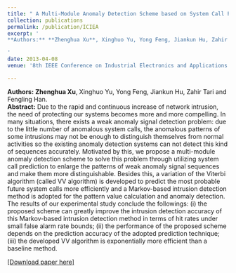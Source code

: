 ```yaml
---
title: " A Multi-Module Anomaly Detection Scheme based on System Call Prediction"
collection: publications
permalink: /publication/ICIEA
excerpt: '
**Authors:** **Zhenghua Xu**, Xinghuo Yu, Yong Feng, Jiankun Hu, Zahir Tari and Fengling Han.

'
date: 2013-04-08
venue: '8th IEEE Conference on Industrial Electronics and Applications (ICIEA), (EI & ISTP)'

---
```

**Authors:** **Zhenghua Xu**, Xinghuo Yu, Yong Feng, Jiankun Hu, Zahir Tari and Fengling Han.    
**Abstract:** Due to the rapid and continuous increase of network intrusion, the need of protecting our systems becomes more and more compelling. In many situations, there exists a weak anomaly signal detection problem: due to the little number of anomalous system calls, the anomalous patterns of some intrusions may not be enough to distinguish themselves from normal activities so the existing anomaly detection systems can not detect this kind of sequences accurately. Motivated by this, we propose a multi-module anomaly detection scheme to solve this problem through utilizing system call prediction to enlarge the patterns of weak anomaly signal sequences and make them more distinguishable. Besides this, a variation of the Viterbi algorithm (called VV algorithm) is developed to predict the most probable future system calls more efficiently and a Markov-based intrusion detection method is adopted for the pattern value calculation and anomaly detection. The results of our experimental study conclude the followings: (i) the proposed scheme can greatly improve the intrusion detection accuracy of this Markov-based intrusion detection method in terms of hit rates under small false alarm rate bounds; (ii) the performance of the proposed scheme depends on the prediction accuracy of the adopted prediction technique; (iii) the developed VV algorithm is exponentially more efficient than a baseline method.

[[Download paper here]](http://zhx-hebut.github.io/files/ICIEA.pdf)
